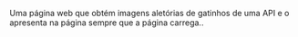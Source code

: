 Uma página web que obtém imagens aletórias de gatinhos de uma API e o apresenta na página sempre que a página carrega..
